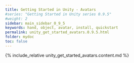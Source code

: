 ```yaml
---
title: Getting Started in Unity - Avatars
#series: "Getting Started in Unity series 0.9.5"
#weight: 2
sidebar: main_sidebar_0_9_5
keywords: hand, object, avatar, install, quickstart
permalink: unity_get_started_avatars.0.9.5.html
folder: mydoc
toc: false
---
```


{% include_relative unity_get_started_avatars.content.md %}
